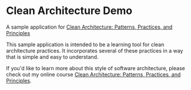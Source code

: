 # Clean Architecture Demo
A sample application for <a href="https://goo.gl/rJpHLb" target="_blank">Clean Architecture: Patterns, Practices, and Principles</a>

This sample application is intended to be a learning tool for clean architecture practices. It incorporates several of these practices in a way that is simple and easy to understand.

If you'd like to learn more about this style of software architecture, please check out my online course <a href="https://goo.gl/rJpHLb" target="_blank">Clean Architecture: Patterns, Practices, and Principles</a>.
